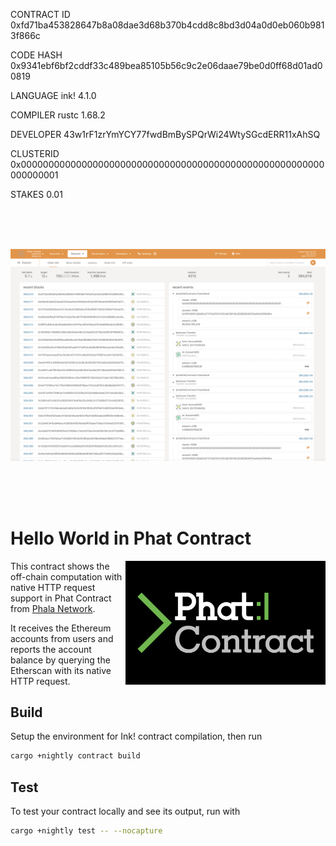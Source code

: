 CONTRACT ID 0xfd71ba453828647b8a08dae3d68b370b4cdd8c8bd3d04a0d0eb060b9813f866c

CODE HASH 0x9341ebf6bf2cddf33c489bea85105b56c9c2e06daae79be0d0ff68d01ad00819

LANGUAGE ink! 4.1.0

COMPILER rustc 1.68.2

DEVELOPER 43w1rF1zrYmYCY77fwdBmBySPQrWi24WtySGcdERR11xAhSQ

CLUSTERID 0x0000000000000000000000000000000000000000000000000000000000000001

STAKES 0.01

<br>
<br>
<br>

![plot](./Printscreens/Phat_tranfer.png)

<br>
<br>
<br>

# Hello World in Phat Contract

<img align="right" width="320" src="res/Phat%20Contract_Standard%20Logo_wht_02.svg">

This contract shows the off-chain computation with native HTTP request support in Phat Contract from [Phala Network](https://phala.network/).

It receives the Ethereum accounts from users and reports the account balance by querying the Etherscan with its native HTTP request.

## Build

Setup the environment for Ink! contract compilation, then run

```bash
cargo +nightly contract build
```

## Test

To test your contract locally and see its output, run with

```bash
cargo +nightly test -- --nocapture
```
